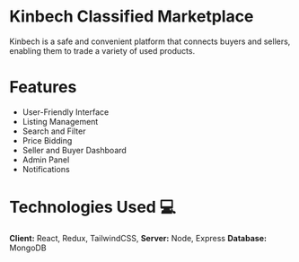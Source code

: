 # Kinbech Classified Marketplace

Kinbech is a safe and 
convenient platform that connects buyers and sellers, enabling them to trade a variety of used products.

# Features
- User-Friendly Interface
- Listing Management
- Search and Filter
- Price Bidding
- Seller and Buyer Dashboard
- Admin Panel 
- Notifications

# Technologies Used 💻
**Client:** React, Redux, TailwindCSS, 
**Server:** Node, Express
**Database:** MongoDB
